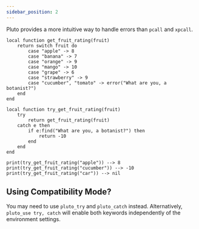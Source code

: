 ```yaml
---
sidebar_position: 2
---
```

Pluto provides a more intuitive way to handle errors than `pcall` and `xpcall`.

```pluto
local function get_fruit_rating(fruit)
    return switch fruit do
        case "apple" -> 8
        case "banana" -> 7
        case "orange" -> 9
        case "mango" -> 10
        case "grape" -> 6
        case "strawberry" -> 9
        case "cucumber", "tomato" -> error("What are you, a botanist?")
    end
end

local function try_get_fruit_rating(fruit)
    try
        return get_fruit_rating(fruit)
    catch e then
        if e:find("What are you, a botanist?") then
            return -10
        end
    end
end

print(try_get_fruit_rating("apple")) --> 8
print(try_get_fruit_rating("cucumber")) --> -10
print(try_get_fruit_rating("car")) --> nil
```

## Using Compatibility Mode?

You may need to use `pluto_try` and `pluto_catch` instead. Alternatively, `pluto_use try, catch` will enable both keywords independently of the environment settings.
